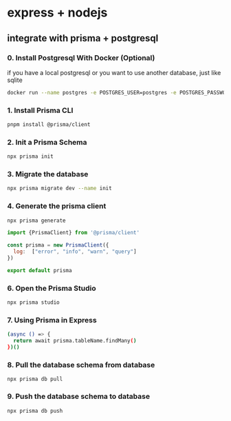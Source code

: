 # express + nodejs

##  integrate with prisma + postgresql

### 0. Install Postgresql With Docker (Optional)
if you have a local postgresql or you want to use another database, just like sqlite

```sh
docker run --name postgres -e POSTGRES_USER=postgres -e POSTGRES_PASSWORD=postgres -p 5432:5432 -d postgres
```

### 1. Install Prisma CLI

```sh
pnpm install @prisma/client
```
### 2. Init a Prisma Schema

```sh
npx prisma init
```

### 3. Migrate the database

```sh
npx prisma migrate dev --name init
```

### 4. Generate the prisma client

```sh
npx prisma generate
```

```js
import {PrismaClient} from '@prisma/client'

const prisma = new PrismaClient({
  log:  ["error", "info", "warn", "query"]
})

export default prisma
```

### 6. Open the Prisma Studio

```sh
npx prisma studio
```

### 7. Using Prisma in Express

```sh
(async () => {
  return await prisma.tableName.findMany()
})()
```
### 8. Pull the database schema from database
```shell
npx prisma db pull
```

### 9. Push the database schema to database
```shell
npx prisma db push
```